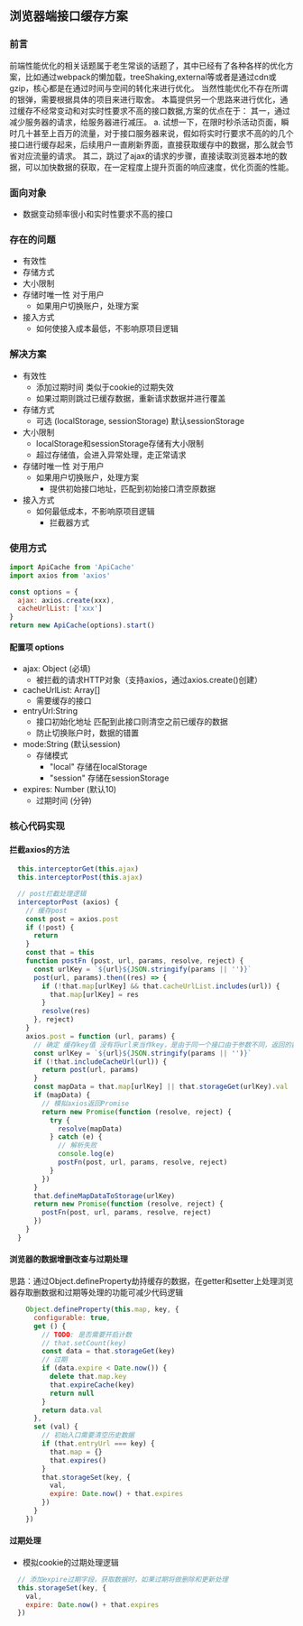 ## 浏览器端接口缓存方案

### 前言
前端性能优化的相关话题属于老生常谈的话题了，其中已经有了各种各样的优化方案，比如通过webpack的懒加载，treeShaking,external等或者是通过cdn或gzip，核心都是在通过时间与空间的转化来进行优化。
当然性能优化不存在所谓的银弹，需要根据具体的项目来进行取舍。
本篇提供另一个思路来进行优化，通过缓存不经常变动和对实时性要求不高的接口数据,方案的优点在于：
其一，通过减少服务器的请求，给服务器进行减压。
a. 试想一下，在限时秒杀活动页面，瞬时几十甚至上百万的流量，对于接口服务器来说，假如将实时行要求不高的的几个接口进行缓存起来，后续用户一直刷新界面，直接获取缓存中的数据，那么就会节省对应流量的请求。
其二，跳过了ajax的请求的步骤，直接读取浏览器本地的数据，可以加快数据的获取，在一定程度上提升页面的响应速度，优化页面的性能。

### 面向对象
  - 数据变动频率很小和实时性要求不高的接口
### 存在的问题
  - 有效性
  - 存储方式
  - 大小限制
  - 存储时唯一性 对于用户
    - 如果用户切换账户，处理方案
  - 接入方式
    - 如何使接入成本最低，不影响原项目逻辑

### 解决方案
  - 有效性
    - 添加过期时间 类似于cookie的过期失效
    - 如果过期则跳过已缓存数据，重新请求数据并进行覆盖
  - 存储方式
    - 可选 (localStorage, sessionStorage) 默认sessionStorage
  - 大小限制
    - localStorage和sessionStorage存储有大小限制
    - 超过存储值，会进入异常处理，走正常请求
  - 存储时唯一性 对于用户
    - 如果用户切换账户，处理方案
      - 提供初始接口地址，匹配到初始接口清空原数据 
  - 接入方式
    - 如何最低成本，不影响原项目逻辑
      - 拦截器方式

### 使用方式

  ```js
  import ApiCache from 'ApiCache'
  import axios from 'axios'

  const options = {
    ajax: axios.create(xxx),
    cacheUrlList: ['xxx']
  }
  return new ApiCache(options).start()
  ```
#### 配置项 options
- ajax: Object (必填)
  - 被拦截的请求HTTP对象（支持axios，通过axios.create()创建）
- cacheUrlList: Array[]
  - 需要缓存的接口
- entryUrl:String
  - 接口初始化地址 匹配到此接口则清空之前已缓存的数据
  - 防止切换账户时，数据的错置
- mode:String (默认session)
  - 存储模式
    - "local" 存储在localStorage
    - "session" 存储在sessionStorage
- expires: Number (默认10)
  - 过期时间 (分钟)

### 核心代码实现

#### 拦截axios的方法
```js
  this.interceptorGet(this.ajax)
  this.interceptorPost(this.ajax)

  // post拦截处理逻辑
  interceptorPost (axios) {
    // 缓存post
    const post = axios.post
    if (!post) {
      return
    }
    const that = this
    function postFn (post, url, params, resolve, reject) {
      const urlKey = `${url}${JSON.stringify(params || '')}`
      post(url, params).then((res) => {
        if (!that.map[urlKey] && that.cacheUrlList.includes(url)) {
          that.map[urlKey] = res
        }
        resolve(res)
      }, reject)
    }
    axios.post = function (url, params) {
      // 确定 缓存key值 没有将url来当作key，是由于同一个接口由于参数不同，返回的数据是不同的
      const urlKey = `${url}${JSON.stringify(params || '')}`
      if (!that.includeCacheUrl(url)) {
        return post(url, params)
      }
      const mapData = that.map[urlKey] || that.storageGet(urlKey).val
      if (mapData) {
        // 模拟axios返回Promise
        return new Promise(function (resolve, reject) {
          try {
            resolve(mapData)
          } catch (e) {
            // 解析失败
            console.log(e)
            postFn(post, url, params, resolve, reject)
          }
        })
      }
      that.defineMapDataToStorage(urlKey)
      return new Promise(function (resolve, reject) {
        postFn(post, url, params, resolve, reject)
      })
    }
  }
```

#### 浏览器的数据增删改查与过期处理
思路：通过Object.defineProperty劫持缓存的数据，在getter和setter上处理浏览器存取删数据和过期等处理的功能可减少代码逻辑
```js
    Object.defineProperty(this.map, key, {
      configurable: true,
      get () {
        // TODO: 是否需要开启计数
        // that.setCount(key)
        const data = that.storageGet(key)
        // 过期
        if (data.expire < Date.now()) {
          delete that.map.key
          that.expireCache(key)
          return null
        }
        return data.val
      },
      set (val) {
        // 初始入口需要清空历史数据
        if (that.entryUrl === key) {
          that.map = {}
          that.expires()
        }
        that.storageSet(key, {
          val,
          expire: Date.now() + that.expires
        })
      }
    })
```

#### 过期处理
- 模拟cookie的过期处理逻辑
```js
  // 添加expire过期字段，获取数据时，如果过期将做删除和更新处理
  this.storageSet(key, {
    val,
    expire: Date.now() + that.expires
  })
```
